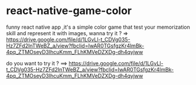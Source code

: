 # react-native-game-color
funny react native app ,it's a simple color game that test your memorization skill and represent it with images, wanna try it ? => https://drive.google.com/file/d/1LGvLl-t_CDVg035-Hz7ZFd2InTWeBZ_a/view?fbclid=IwAR0TGsfgzKr4lmBk-4pq_ZTMOseyD3IhcuKmm_FLhKMVeDZXDg-dh4qyjww

do you want to try it ? ==>  https://drive.google.com/file/d/1LGvLl-t_CDVg035-Hz7ZFd2InTWeBZ_a/view?fbclid=IwAR0TGsfgzKr4lmBk-4pq_ZTMOseyD3IhcuKmm_FLhKMVeDZXDg-dh4qyjww
